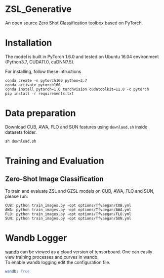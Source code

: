 # ZSL_Generative
An open source Zero Shot Classification toolbox based on PyTorch.

# Installation
The model is built in PyTorch 1.6.0 and tested on Ubuntu 16.04 environment (Python3.7, CUDA11.0, cuDNN7.5).

For installing, follow these intructions
```
conda create -n pytorch160 python=3.7
conda activate pytorch160
conda install pytorch=1.6 torchvision cudatoolkit=11.0 -c pytorch
pip install -r requirements.txt
```

# Data preparation
Download CUB, AWA, FLO and SUN features using `downlaod.sh` inside datasets folder.
```
sh download.sh
```

# Training and Evaluation
## Zero-Shot Image Classification
To train and evaluate ZSL and GZSL models on CUB, AWA, FLO and SUN, please run:
```
CUB: python train_images.py -opt options/Tfvaegan/CUB.yml
AWA: python train_images.py -opt options/Tfvaegan/AWA.yml
FLO: python train_images.py -opt options/Tfvaegan/FLO.yml
SUN: python train_images.py -opt options/Tfvaegan/SUN.yml

```
# Wandb Logger

[wandb](https://www.wandb.com/) can be viewed as a cloud version of tensorboard. One can easily view training processes and curves in wandb.  
To enable wandb logging edit the configuration file.

```yml
wandb: True
```
